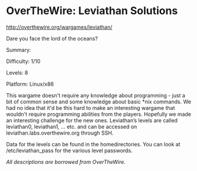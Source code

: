 # OverTheWire: Leviathan Solutions

http://overthewire.org/wargames/leviathan/

Dare you face the lord of the oceans?

Summary:

Difficulty:     1/10

Levels:         8

Platform:   Linux/x86

This wargame doesn't require any knowledge about programming - just a bit of common
sense and some knowledge about basic *nix commands. We had no idea that it'd be this
hard to make an interesting wargame that wouldn't require programming abilities from 
the players. Hopefully we made an interesting challenge for the new ones.
Leviathan’s levels are called leviathan0, leviathan1, … etc. and can be accessed on leviathan.labs.overthewire.org through SSH.

Data for the levels can be found in the homedirectories. You can look at /etc/leviathan_pass for the various level passwords.


*All descriptions are borrowed from OverTheWire.*

